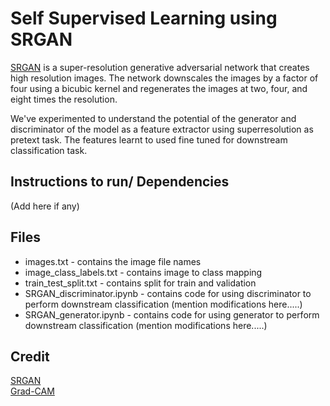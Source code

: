 # Self Supervised Learning using SRGAN

[SRGAN](https://arxiv.org/abs/1609.04802) is a super-resolution generative adversarial network that creates high resolution images. The network downscales the images by a factor of four using a bicubic kernel and regenerates the images at two, four, and eight times the resolution. <br/>

We've experimented to understand the potential of the generator and discriminator of the model as a feature extractor using superresolution as pretext task. The features learnt to used fine tuned for downstream classification task.

## Instructions to run/ Dependencies

(Add here if any)

## Files

- images.txt - contains the image file names
- image_class_labels.txt - contains image to class mapping
- train_test_split.txt - contains split for train and validation
- SRGAN_discriminator.ipynb - contains code for using discriminator to perform downstream classification (mention modifications here.....)
- SRGAN_generator.ipynb - contains code for using generator to perform downstream classification (mention modifications here.....)

## Credit

[SRGAN](https://github.com/Lornatang/SRGAN-PyTorch) <br/>
[Grad-CAM](https://github.com/yaleCat/Grad-CAM-pytorch)
